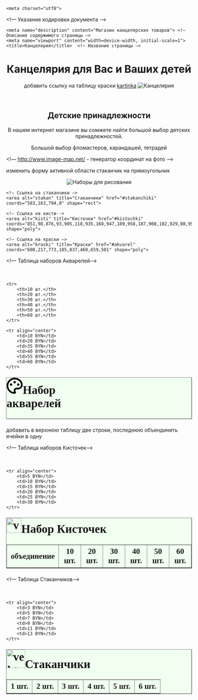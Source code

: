 <!DOCTYPE html>  <!— Указание стандарта используемого HTML —>
<html lang='ru'>

  <head>

    <meta charset="utf8">
   <!— Указание кодировки документа —>

    <meta name="description" content="Магазин канцелярских товаров"> <!— Описание содержимого страницы —>
    <meta name="viewport" content="width=device-width, initial-scale=1">
    <title>Канцелярия</title>  <!— Название страницы —>

  </head>


  <body>
  <h1 align="center">Канцелярия для Вас и Ваших детей</h1>  <!— Заголовок страницы —>
  
  
  
  <p align="center">
добавить ссылку на таблицу краски

<picture>
	<a href="jpg/5.jpg">kartinka</a>
  <source media="(min-width: 1271px)" srcset="jpg/5.jpg">
  <source media="(min-width: 768px)" srcset="jpg/5.jpg">
  <source media="(min-width: 360px)" srcset="jpg/5.jpg">
  <img src="jpg/5.jpg" alt="Канцелярия"class="responsive"

  
</picture>

  </p>
  
  <br>
  <h2 align="center">Детские принадлежности</h2>  <!— Заголовок страницы —>
  <p align="center">В нашем интернет магазине вы сомжете найти большой выбор детских принадлежностей.</p> 
  <p align="center">Большой выбор фломастеров, карандашей, тетрадей</p>

<!— http://www.image-map.net/  - генератор координат на фото —> 

изменить форму активной области стаканчик на прямоугольник
 <p align="center"><img src="jpg/7.jpg" usemap="#map" alt="Наборы для рисования"></p>
  <p><map name="map">  <!— Обязательно ли указатели затаскивать в блок?-->

    <!— Ссылка на стаканчики —>
    <area alt="stakan" title="Стаканчики" href="#stakanchiki" coords="583,163,794,0" shape="rect">

    <!— Ссылка на кисти-->
    <area alt="kisti" title="Кисточки" href="#kistochki" coords="851,98,876,93,905,118,935,168,947,189,958,187,908,102,929,80,958,125,985,107,1200,545,1191,551,1161,515,1161,538,1158,549,1117,503,1133,545,1126,556,1117,560,1127,579,1115,590,921,280,912,248,919,230,872,155,847,109" shape="poly">

    <!— Ссылка на краски —>
    <area alt="kraski" title="Краски" href="#akvarel" coords="600,217,773,185,837,460,659,501" shape="poly">
  </map></p>


  <!— Таблица наборов Акварелей-->
  <br>
  <br>
  <br>
  <table cellpadding="20" cellspacing="0" border="1" align="center" bgcolor="Honeydew" width="1269" style='font-family:"Calibri"; font-size:150%'>
  <caption style="text-align:left; font-size: 150%; font-weight: bold">
    <svg width="44" height="44" viewBox="0 0 44 44" fill="none" xmlns="http://www.w3.org/2000/svg">
	<path d="M22 0.333252C33.9643 0.333252 43.6666 8.95225 43.6666 19.5928C43.6649 22.7847 42.396 25.8454 40.1388 28.1022C37.8815 30.3591 34.8206 31.6274 31.6286 31.6286H27.369C25.3713 31.6286 23.7571 33.2428 23.7571 35.2404C23.7571 36.1548 24.119 36.9976 24.6715 37.6238C25.25 38.2738 25.6118 39.1166 25.6118 40.0548C25.6118 42.0546 23.95 43.6666 22 43.6666C10.0356 43.6666 0.333313 33.9643 0.333313 21.9999C0.333313 10.0356 10.0356 0.333252 22 0.333252ZM19.4238 35.2404C19.423 34.1968 19.6279 33.1633 20.0269 32.1989C20.4258 31.2346 21.011 30.3584 21.749 29.6204C22.4869 28.8825 23.3631 28.2973 24.3275 27.8983C25.2918 27.4993 26.3254 27.2944 27.369 27.2953H31.6286C33.671 27.2941 35.6293 26.4826 37.0739 25.0389C38.5184 23.5952 39.331 21.6372 39.3333 19.5949C39.3333 11.4678 31.6806 4.66659 22 4.66659C17.5271 4.66251 13.2257 6.3877 9.9953 9.48147C6.76488 12.5752 4.85548 16.798 4.66634 21.267C4.4772 25.7359 6.02295 30.1049 8.98041 33.4606C11.9379 36.8162 16.078 38.8987 20.5353 39.2726C19.8098 38.0534 19.4259 36.6613 19.4238 35.2426V35.2404ZM12.25 21.9999C11.388 21.9999 10.5614 21.6575 9.95188 21.048C9.34239 20.4385 8.99998 19.6119 8.99998 18.7499C8.99998 17.888 9.34239 17.0613 9.95188 16.4518C10.5614 15.8423 11.388 15.4999 12.25 15.4999C13.1119 15.4999 13.9386 15.8423 14.5481 16.4518C15.1576 17.0613 15.5 17.888 15.5 18.7499C15.5 19.6119 15.1576 20.4385 14.5481 21.048C13.9386 21.6575 13.1119 21.9999 12.25 21.9999ZM31.75 21.9999C30.888 21.9999 30.0614 21.6575 29.4519 21.048C28.8424 20.4385 28.5 19.6119 28.5 18.7499C28.5 17.888 28.8424 17.0613 29.4519 16.4518C30.0614 15.8423 30.888 15.4999 31.75 15.4999C32.6119 15.4999 33.4386 15.8423 34.0481 16.4518C34.6576 17.0613 35 17.888 35 18.7499C35 19.6119 34.6576 20.4385 34.0481 21.048C33.4386 21.6575 32.6119 21.9999 31.75 21.9999ZM22 15.4999C21.138 15.4999 20.3114 15.1575 19.7019 14.548C19.0924 13.9385 18.75 13.1119 18.75 12.2499C18.75 11.388 19.0924 10.5613 19.7019 9.95182C20.3114 9.34233 21.138 8.99992 22 8.99992C22.8619 8.99992 23.6886 9.34233 24.2981 9.95182C24.9076 10.5613 25.25 11.388 25.25 12.2499C25.25 13.1119 24.9076 13.9385 24.2981 14.548C23.6886 15.1575 22.8619 15.4999 22 15.4999Z" fill="black"/>
</svg><a id="akvarel">Набор акварелей</a></caption>

    <tr>
        <th>10 шт.</th>
        <th>20 шт.</th>
        <th>30 шт.</th>
        <th>40 шт.</th>
        <th>50 шт.</th>
        <th>60 шт.</th>
    </tr>

    <tr align="center">
        <td>10 BYN</td>
        <td>20 BYN</td>
        <td>35 BYN</td>
        <td>40 BYN</td>
        <td>55 BYN</td>
        <td>60 BYN</td>
    </tr>
</table>

добавить в верхнюю таблицу две строки, последнюю объендинить ячейки в одну

<!— Таблица наборов Кисточек-->
  <br>
  <br>
  <br>
  <table cellpadding="20" cellspacing="0" border="1" align="center" bgcolor="Honeydew" width="1269" style='font-family:"Calibri"; font-size:150%'>
  <caption style="text-align:left; font-size: 150%; font-weight: bold"><img src="jpg/2.jpg" width="40" height="40" alt="vektor_kisti"><a id="kistochki">Набор Кисточек</a></caption>
    <tr>
    	<th colspan="2">объединение</th>
        <th>10 шт.</th>
        <th>20 шт.</th>
        <th>30 шт.</th>
        <th>40 шт.</th>
        <th>50 шт.</th>
        <th>60 шт.</th>
    </tr>

    <tr align="center">
        <td>5 BYN</td>
        <td>10 BYN</td>
        <td>15 BYN</td>
        <td>20 BYN</td>
        <td>25 BYN</td>
        <td>30 BYN</td>
    </tr>
</table>

<!— Таблица Стаканчиков-->
  <br>
  <br>
  <br>
  <table cellpadding="20" cellspacing="0" border="1" align="center" bgcolor="Honeydew" width="1269" style='font-family:"Calibri"; font-size:150%'>
  <caption style="text-align:left; font-size: 150%; font-weight: bold"><img src="jpg/3.jpg" height="50" width="50" alt="vektor_stakanchiki"></img><a id="stakanchiki">Стаканчики</a></caption>
    <tr>
        <th>1 шт.</th>
        <th>2 шт.</th>
        <th>3 шт.</th>
        <th>4 шт.</th>
        <th>5 шт.</th>
        <th>6 шт.</th>
    </tr>

    <tr align="center">
        <td>3 BYN</td>
        <td>5 BYN</td>
        <td>7 BYN</td>
        <td>9 BYN</td>
        <td>11 BYN</td>
        <td>13 BYN</td>
    </tr>

</table>


  </body>
</html>
